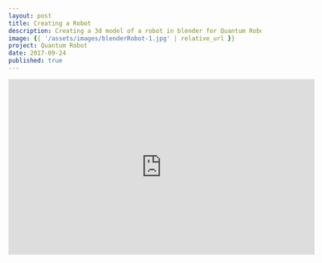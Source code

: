 ```yaml
---
layout: post
title: Creating a Robot
description: Creating a 3d model of a robot in blender for Quantum Robot.
image: {{ '/assets/images/blenderRobot-1.jpg' | relative_url }}
project: Quantum Robot
date: 2017-09-24
published: true
---
```


<iframe width="610" height="349" src="https://www.youtube.com/embed/VNymPQbXkLs" frameborder="0" allowfullscreen></iframe>
